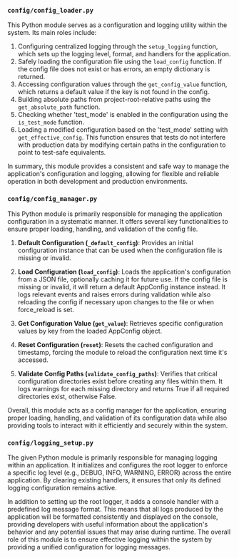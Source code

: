 ### `config/config_loader.py`
This Python module serves as a configuration and logging utility within the system. Its main roles include:

1. Configuring centralized logging through the `setup_logging` function, which sets up the logging level, format, and handlers for the application.
2. Safely loading the configuration file using the `load_config` function. If the config file does not exist or has errors, an empty dictionary is returned.
3. Accessing configuration values through the `get_config_value` function, which returns a default value if the key is not found in the config.
4. Building absolute paths from project-root-relative paths using the `get_absolute_path` function.
5. Checking whether 'test_mode' is enabled in the configuration using the `is_test_mode` function.
6. Loading a modified configuration based on the 'test_mode' setting with `get_effective_config`. This function ensures that tests do not interfere with production data by modifying certain paths in the configuration to point to test-safe equivalents.

In summary, this module provides a consistent and safe way to manage the application's configuration and logging, allowing for flexible and reliable operation in both development and production environments.

### `config/config_manager.py`
This Python module is primarily responsible for managing the application configuration in a systematic manner. It offers several key functionalities to ensure proper loading, handling, and validation of the config file.

1. **Default Configuration (`_default_config`)**: Provides an initial configuration instance that can be used when the configuration file is missing or invalid.

2. **Load Configuration (`load_config`)**: Loads the application's configuration from a JSON file, optionally caching it for future use. If the config file is missing or invalid, it will return a default AppConfig instance instead. It logs relevant events and raises errors during validation while also reloading the config if necessary upon changes to the file or when force_reload is set.

3. **Get Configuration Value (`get_value`)**: Retrieves specific configuration values by key from the loaded AppConfig object.

4. **Reset Configuration (`reset`)**: Resets the cached configuration and timestamp, forcing the module to reload the configuration next time it's accessed.

5. **Validate Config Paths (`validate_config_paths`)**: Verifies that critical configuration directories exist before creating any files within them. It logs warnings for each missing directory and returns True if all required directories exist, otherwise False.

Overall, this module acts as a config manager for the application, ensuring proper loading, handling, and validation of its configuration data while also providing tools to interact with it efficiently and securely within the system.

### `config/logging_setup.py`
The given Python module is primarily responsible for managing logging within an application. It initializes and configures the root logger to enforce a specific log level (e.g., DEBUG, INFO, WARNING, ERROR) across the entire application. By clearing existing handlers, it ensures that only its defined logging configuration remains active.

In addition to setting up the root logger, it adds a console handler with a predefined log message format. This means that all logs produced by the application will be formatted consistently and displayed on the console, providing developers with useful information about the application's behavior and any potential issues that may arise during runtime. The overall role of this module is to ensure effective logging within the system by providing a unified configuration for logging messages.
